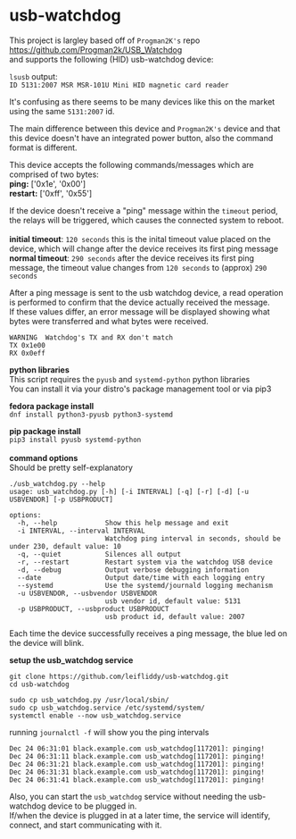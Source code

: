 # usb-watchdog

This project is largley based off of ```Progman2K's``` repo https://github.com/Progman2k/USB_Watchdog   
and supports the following (HID) usb-watchdog device:  

```lsusb``` output:  
```ID 5131:2007 MSR MSR-101U Mini HID magnetic card reader```

It's confusing as there seems to be many devices like this on the market using the same ```5131:2007``` id. 

The main difference between this device and ```Progman2K's``` device and that this device doesn't have an integrated power button, also the command format is different.

This device accepts the following commands/messages which are comprised of two bytes:  
**ping:** ['0x1e', '0x00']  
**restart:** ['0xff', '0x55']

If the device doesn't receive a "ping" message within the ```timeout``` period, the relays will be triggered, which causes the connected system to reboot.   
\
**initial timeout**: ```120 seconds``` this is the inital timeout value placed on the device, which will change after the device receives its first ping message
\
**normal timeout**: ```290 seconds``` after the device receives its first ping message, the timeout value changes from ```120 seconds``` to (approx) ```290 seconds```   

After a ping message is sent to the usb watchdog device, a read operation is performed to confirm that the device actually received the message.  
If these values differ, an error message will be displayed showing what bytes were transferred and what bytes were received. 
```
WARNING  Watchdog's TX and RX don't match
TX 0x1e00
RX 0x0eff
```

**python libraries**  
This script requires the ```pyusb``` and ```systemd-python``` python libraries  
You can install it via your distro's package management tool or via pip3

**fedora package install**  
```dnf install python3-pyusb python3-systemd```

**pip package install**  
```pip3 install pyusb systemd-python```   
\
**command options**  
Should be pretty self-explanatory  

```
./usb_watchdog.py --help
usage: usb_watchdog.py [-h] [-i INTERVAL] [-q] [-r] [-d] [-u USBVENDOR] [-p USBPRODUCT]

options:
  -h, --help            Show this help message and exit
  -i INTERVAL, --interval INTERVAL
                        Watchdog ping interval in seconds, should be under 230, default value: 10
  -q, --quiet           Silences all output
  -r, --restart         Restart system via the watchdog USB device
  -d, --debug           Output verbose debugging information
  --date                Output date/time with each logging entry
  --systemd             Use the systemd/journald logging mechanism
  -u USBVENDOR, --usbvendor USBVENDOR
                        usb vendor id, default value: 5131
  -p USBPRODUCT, --usbproduct USBPRODUCT
                        usb product id, default value: 2007
```

Each time the device successfully receives a ping message, the blue led on the device will blink.


**setup the usb_watchdog service**  
```
git clone https://github.com/leifliddy/usb-watchdog.git
cd usb-watchdog

sudo cp usb_watchdog.py /usr/local/sbin/
sudo cp usb_watchdog.service /etc/systemd/system/
systemctl enable --now usb_watchdog.service
```

running ```journalctl -f``` will show you the ping intervals
```
Dec 24 06:31:01 black.example.com usb_watchdog[117201]: pinging!
Dec 24 06:31:11 black.example.com usb_watchdog[117201]: pinging!
Dec 24 06:31:21 black.example.com usb_watchdog[117201]: pinging!
Dec 24 06:31:31 black.example.com usb_watchdog[117201]: pinging!
Dec 24 06:31:41 black.example.com usb_watchdog[117201]: pinging!
```

Also, you can start the ```usb_watchdog``` service without needing the usb-watchdog device to be plugged in.  
If/when the device is plugged in at a later time, the service will identify, connect, and start communicating with it.

